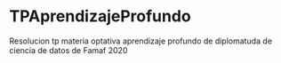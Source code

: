 # TPAprendizajeProfundo
Resolucion tp materia optativa aprendizaje profundo de diplomatuda de ciencia de datos de Famaf 2020
